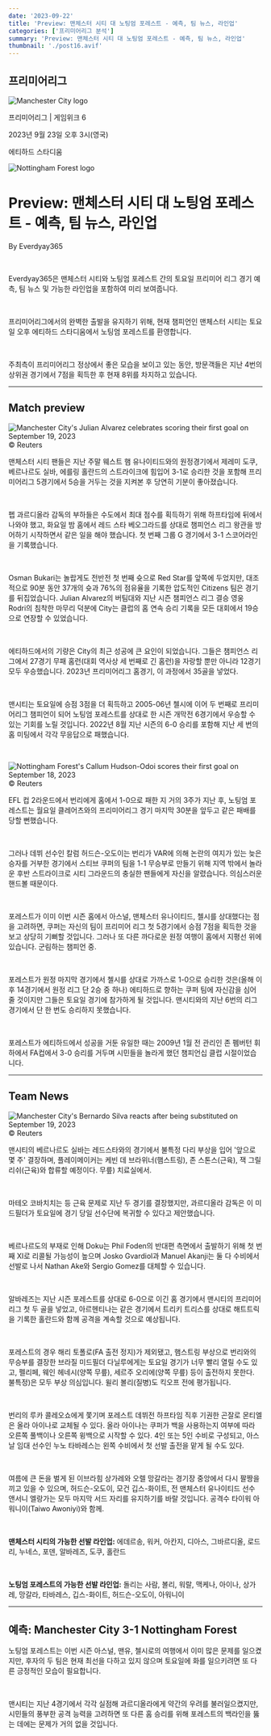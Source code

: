 ```yaml
---
date: '2023-09-22'
title: 'Preview: 맨체스터 시티 대 노팅엄 포레스트 - 예측, 팀 뉴스, 라인업'
categories: ['프리미어리그 분석']
summary: 'Preview: 맨체스터 시티 대 노팅엄 포레스트 - 예측, 팀 뉴스, 라인업'
thumbnail: './post16.avif'
---
```


## 프리미어리그

![Manchester City logo](https://sm.imgix.net/19/06/mcilog.png?w=60&h=60&auto=compress,format&fit=clip 'Manchester City logo')

프리미어리그 | 게임위크 6

2023년 9월 23일 오후 3시(영국)

에티하드 스타디움

![Nottingham Forest logo](https://sm.imgix.net/19/06/forlog.png?w=60&h=60&auto=compress,format&fit=clip 'Nottingham Forest logo')

# Preview: 맨체스터 시티 대 노팅엄 포레스트 - 예측, 팀 뉴스, 라인업

By Everdyay365

<br />

Everdyay365은 맨체스터 시티와 노팅엄 포레스트 간의 토요일 프리미어 리그 경기 예측, 팀 뉴스 및 가능한 라인업을 포함하여 미리 보여줍니다.

<br />

프리미어리그에서의 완벽한 출발을 유지하기 위해, 현재 챔피언인 맨체스터 시티는 토요일 오후 에티하드 스타디움에서 노팅엄 포레스트를 환영합니다.

<br />

주최측이 프리미어리그 정상에서 좋은 모습을 보이고 있는 동안, 방문객들은 지난 4번의 상위권 경기에서 7점을 획득한 후 현재 8위를 차지하고 있습니다.

---

## Match preview

![ Manchester City's Julian Alvarez celebrates scoring their first goal on September 19, 2023](https://sm.imgix.net/23/38/julian-alvarez_1.JPG?w=640&h=480&auto=compress,format&fit=clip " Manchester City's Julian Alvarez celebrates scoring their first goal on September 19, 2023")<br />© Reuters

맨체스터 시티 팬들은 지난 주말 웨스트 햄 유나이티드와의 원정경기에서 제레미 도쿠, 베르나르도 실바, 에를링 홀란드의 스트라이크에 힘입어 3-1로 승리한 것을 포함해 프리미어리그 5경기에서 5승을 거두는 것을 지켜본 후 당연히 기분이 좋아졌습니다.

<br />

펩 과르디올라 감독의 부하들은 수도에서 최대 점수를 획득하기 위해 하프타임에 뒤에서 나와야 했고, 화요일 밤 홈에서 레드 스타 베오그라드를 상대로 챔피언스 리그 왕관을 방어하기 시작하면서 같은 일을 해야 했습니다. 첫 번째 그룹 G 경기에서 3-1 스코어라인을 기록했습니다.

<br />

Osman Bukari는 놀랍게도 전반전 첫 번째 슛으로 Red Star를 앞쪽에 두었지만, 대조적으로 90분 동안 37개의 슛과 76%의 점유율을 기록한 압도적인 Citizens 팀은 경기를 뒤집었습니다. Julian Alvarez의 버팀대와 지난 시즌 챔피언스 리그 결승 영웅 Rodri의 침착한 마무리 덕분에 City는 클럽의 홈 연속 승리 기록을 모든 대회에서 19승으로 연장할 수 있었습니다.

<br />

에티하드에서의 기량은 City의 최근 성공에 큰 요인이 되었습니다. 그들은 챔피언스 리그에서 27경기 무패 홈런(대회 역사상 세 번째로 긴 홈런)을 자랑할 뿐만 아니라 12경기 모두 우승했습니다. 2023년 프리미어리그 홈경기, 이 과정에서 35골을 넣었다.

<br />

맨시티는 토요일에 승점 3점을 더 획득하고 2005-06년 첼시에 이어 두 번째로 프리미어리그 챔피언이 되어 노팅엄 포레스트를 상대로 한 시즌 개막전 6경기에서 우승할 수 있는 기회를 노릴 것입니다. 2022년 8월 지난 시즌의 6-0 승리를 포함해 지난 세 번의 홈 미팅에서 각각 무응답으로 패했습니다.

<br />

![Nottingham Forest's Callum Hudson-Odoi scores their first goal on September 18, 2023](https://sm.imgix.net/23/38/callum-hudson-odoi.jpg?w=640&h=480&auto=compress,format&fit=clip "Nottingham Forest's Callum Hudson-Odoi scores their first goal on September 18, 2023")<br />© Reuters

EFL 컵 2라운드에서 번리에게 홈에서 1-0으로 패한 지 거의 3주가 지난 후, 노팅엄 포레스트는 월요일 클레어츠와의 프리미어리그 경기 마지막 30분을 앞두고 같은 패배를 당할 뻔했습니다.

<br />

그러나 데뷔 선수인 칼럼 허드슨-오도이는 번리가 VAR에 의해 논란의 여지가 있는 늦은 승자를 거부한 경기에서 스티브 쿠퍼의 팀을 1-1 무승부로 만들기 위해 지역 밖에서 놀라운 후반 스트라이크로 시티 그라운드의 충실한 팬들에게 자신을 알렸습니다. 의심스러운 핸드볼 때문이다.

<br />

포레스트가 이미 이번 시즌 홈에서 아스널, 맨체스터 유나이티드, 첼시를 상대했다는 점을 고려하면, 쿠퍼는 자신의 팀이 프리미어 리그 첫 5경기에서 승점 7점을 획득한 것을 보고 상당히 기뻐할 것입니다. 그러나 또 다른 까다로운 원정 여행이 홈에서 지평선 위에 있습니다. 군림하는 챔피언 중.

<br />

포레스트가 원정 마지막 경기에서 첼시를 상대로 가까스로 1-0으로 승리한 것은(올해 이후 14경기에서 원정 리그 단 2승 중 하나) 에티하드로 향하는 쿠퍼 팀에 자신감을 심어줄 것이지만 그들은 토요일 경기에 참가하게 될 것입니다. 맨시티와의 지난 6번의 리그 경기에서 단 한 번도 승리하지 못했습니다.

<br />

포레스트가 에티하드에서 성공을 거둔 유일한 때는 2009년 1월 전 관리인 존 펨버턴 휘하에서 FA컵에서 3-0 승리를 거두며 시민들을 놀라게 했던 챔피언십 클럽 시절이었습니다.

---

## Team News

![Manchester City's Bernardo Silva reacts after being substituted on September 19, 2023](https://sm.imgix.net/23/38/bernardo-silva.JPG?w=640&h=480&auto=compress,format&fit=clip "Manchester City's Bernardo Silva reacts after being substituted on September 19, 2023")<br />© Reuters

맨시티의 베르나르도 실바는 레드스타와의 경기에서 불특정 다리 부상을 입어 '앞으로 몇 주' 결장하며, 플레이메이커는 케빈 데 브라위너(햄스트링), 존 스톤스(근육), 잭 그릴리쉬(근육)와 합류할 예정이다. 무릎) 치료실에서.

<br />

마테오 코바치치는 등 근육 문제로 지난 두 경기를 결장했지만, 과르디올라 감독은 이 미드필더가 토요일에 경기 당일 선수단에 복귀할 수 있다고 제안했습니다.

<br />

베르나르도의 부재로 인해 Doku는 Phil Foden의 반대편 측면에서 출발하기 위해 첫 번째 XI로 리콜될 가능성이 높으며 Josko Gvardiol과 Manuel Akanji는 둘 다 수비에서 선발로 나서 Nathan Ake와 Sergio Gomez를 대체할 수 있습니다.

<br />

알바레즈는 지난 시즌 포레스트를 상대로 6-0으로 이긴 홈 경기에서 맨시티의 프리미어리그 첫 두 골을 넣었고, 아르헨티나는 같은 경기에서 트리키 트리스를 상대로 해트트릭을 기록한 홀란드와 함께 공격을 계속할 것으로 예상됩니다.

<br />

포레스트의 경우 해리 토폴로(FA 출전 정지)가 제외됐고, 햄스트링 부상으로 번리와의 무승부를 결장한 브라질 미드필더 다닐루에게는 토요일 경기가 너무 빨리 열릴 수도 있고, 펠리페, 웨인 헤네시(양쪽 무릎), 세르주 오리에(양쪽 무릎) 등이 출전하지 못한다. 불특정)은 모두 부상 의심입니다. 윌리 볼리(질병)도 킥오프 전에 평가됩니다.

<br />

번리의 루카 콜레오쇼에게 쫓기며 포레스트 데뷔전 하프타임 직후 기권한 곤잘로 몬티엘은 올라 아이나로 교체될 수 있다. 올라 아이나는 쿠퍼가 백을 사용하는지 여부에 따라 오른쪽 풀백이나 오른쪽 윙백으로 시작할 수 있다. 4인 또는 5인 수비로 구성되고, 아스날 임대 선수인 누노 타바레스는 왼쪽 수비에서 첫 선발 출전을 맡게 될 수도 있다.

<br />

여름에 큰 돈을 벌게 된 이브라힘 상가레와 오렐 망갈라는 경기장 중앙에서 다시 팔짱을 끼고 있을 수 있으며, 허드슨-오도이, 모건 깁스-화이트, 전 맨체스터 유나이티드 선수 앤서니 엘랑가는 모두 마지막 서드 자리를 유지하기를 바랄 것입니다. 공격수 타이워 아워니이(Taiwo Awoniyi)와 함께.

<br />

**맨체스터 시티의 가능한 선발 라인업:**
에데르송, 워커, 아칸지, 디아스, 그바르디올, 로드리, 누네스, 포덴, 알바레즈, 도쿠, 홀란드

<br />

**노팅엄 포레스트의 가능한 선발 라인업:**
돌리는 사람, 볼리, 워랄, 맥케나, 아이나, 상가레, 망갈라, 타바레스, 깁스-화이트, 허드슨-오도이, 아워니이

---

## 예측: Manchester City 3-1 Nottingham Forest

노팅엄 포레스트는 이번 시즌 아스널, 맨유, 첼시로의 여행에서 이미 많은 문제를 일으켰지만, 후자의 두 팀은 현재 최선을 다하고 있지 않으며 토요일에 화를 일으키려면 또 다른 긍정적인 모습이 필요합니다.

<br />

맨시티는 지난 4경기에서 각각 실점해 과르디올라에게 약간의 우려를 불러일으켰지만, 시민들의 풍부한 공격 능력을 고려하면 또 다른 홈 승리를 위해 포레스트의 백라인을 뚫는 데에는 문제가 거의 없을 것입니다.

<br />
